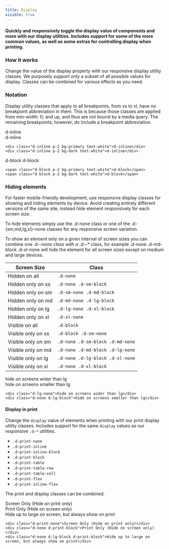 ```yaml
---
title: Display
visible: true
---
```


<h4>Quickly and responsively toggle the display value of components and more with our display utilities. Includes support for some of the more common values, as well as some extras for controlling display when printing.</h4>




<h3>How it works</h3>
<p>Change the value of the display property with our responsive display utility classes. We purposely support only a subset of all possible values for display. Classes can be combined for various effects as you need.</p>

<h3>Notation</h3>
<p>Display utility classes that apply to all breakpoints, from xs to xl, have no breakpoint abbreviation in them. This is because those classes are applied from min-width: 0; and up, and thus are not bound by a media query. The remaining breakpoints, however, do include a breakpoint abbreviation.</p>



<div class="d-inline p-2 bg-primary text-white">d-inline</div>
<div class="d-inline p-2 bg-dark text-white">d-inline</div>

<div class="highlight"><pre><code class="language-html" data-lang="html"><span class="nt">&lt;div</span> <span class="na">class=</span><span class="s">"d-inline p-2 bg-primary text-white"</span><span class="nt">&gt;</span>d-inline<span class="nt">&lt;/div&gt;</span>
<span class="nt">&lt;div</span> <span class="na">class=</span><span class="s">"d-inline p-2 bg-dark text-white"</span><span class="nt">&gt;</span>d-inline<span class="nt">&lt;/div&gt;</span></code></pre></div>


<span class="d-block p-2 bg-primary text-white">d-block</span>
<span class="d-block p-2 bg-dark text-white">d-block</span>

<div class="highlight"><pre><code class="language-html" data-lang="html"><span class="nt">&lt;span</span> <span class="na">class=</span><span class="s">"d-block p-2 bg-primary text-white"</span><span class="nt">&gt;</span>d-block<span class="nt">&lt;/span&gt;</span>
<span class="nt">&lt;span</span> <span class="na">class=</span><span class="s">"d-block p-2 bg-dark text-white"</span><span class="nt">&gt;</span>d-block<span class="nt">&lt;/span&gt;</span></code></pre></div>


<h3>Hiding elements</h3>
<p>For faster mobile-friendly development, use responsive display classes for showing and hiding elements by device. Avoid creating entirely different versions of the same site, instead hide element responsively for each screen size.

To hide elements simply use the .d-none class or one of the .d-{sm,md,lg,xl}-none classes for any responsive screen variation.

To show an element only on a given interval of screen sizes you can combine one .d-*-none class with a .d-*-* class, for example .d-none .d-md-block .d-xl-none will hide the element for all screen sizes except on medium and large devices.</p>


<table>
  <thead>
    <tr>
      <th>Screen Size</th>
      <th>Class</th>
    </tr>
  </thead>
  <tbody>
    <tr>
      <td>Hidden on all</td>
      <td><code class="highlighter-rouge">.d-none</code></td>
    </tr>
    <tr>
      <td>Hidden only on xs</td>
      <td><code class="highlighter-rouge">.d-none .d-sm-block</code></td>
    </tr>
    <tr>
      <td>Hidden only on sm</td>
      <td><code class="highlighter-rouge">.d-sm-none .d-md-block</code></td>
    </tr>
    <tr>
      <td>Hidden only on md</td>
      <td><code class="highlighter-rouge">.d-md-none .d-lg-block</code></td>
    </tr>
    <tr>
      <td>Hidden only on lg</td>
      <td><code class="highlighter-rouge">.d-lg-none .d-xl-block</code></td>
    </tr>
    <tr>
      <td>Hidden only on xl</td>
      <td><code class="highlighter-rouge">.d-xl-none</code></td>
    </tr>
    <tr>
      <td>Visible on all</td>
      <td><code class="highlighter-rouge">.d-block</code></td>
    </tr>
    <tr>
      <td>Visible only on xs</td>
      <td><code class="highlighter-rouge">.d-block .d-sm-none</code></td>
    </tr>
    <tr>
      <td>Visible only on sm</td>
      <td><code class="highlighter-rouge">.d-none .d-sm-block .d-md-none</code></td>
    </tr>
    <tr>
      <td>Visible only on md</td>
      <td><code class="highlighter-rouge">.d-none .d-md-block .d-lg-none</code></td>
    </tr>
    <tr>
      <td>Visible only on lg</td>
      <td><code class="highlighter-rouge">.d-none .d-lg-block .d-xl-none</code></td>
    </tr>
    <tr>
      <td>Visible only on xl</td>
      <td><code class="highlighter-rouge">.d-none .d-xl-block</code></td>
    </tr>
  </tbody>
</table>



<div class="d-lg-none">hide on screens wider than lg</div>
<div class="d-none d-lg-block">hide on screens smaller than lg</div>


<div class="highlight"><pre><code class="language-html" data-lang="html"><span class="nt">&lt;div</span> <span class="na">class=</span><span class="s">"d-lg-none"</span><span class="nt">&gt;</span>hide on screens wider than lg<span class="nt">&lt;/div&gt;</span>
<span class="nt">&lt;div</span> <span class="na">class=</span><span class="s">"d-none d-lg-block"</span><span class="nt">&gt;</span>hide on screens smaller than lg<span class="nt">&lt;/div&gt;</span></code></pre></div>



<h4>Display in print</h4>
<p>Change the <code class="highlighter-rouge">display</code> value of elements when printing with our print display utility classes. Includes support for the same <code class="highlighter-rouge">display</code> values as our responsive <code class="highlighter-rouge">.d-*</code> utilities.</p>

<ul>
  <li><code class="highlighter-rouge">.d-print-none</code></li>
  <li><code class="highlighter-rouge">.d-print-inline</code></li>
  <li><code class="highlighter-rouge">.d-print-inline-block</code></li>
  <li><code class="highlighter-rouge">.d-print-block</code></li>
  <li><code class="highlighter-rouge">.d-print-table</code></li>
  <li><code class="highlighter-rouge">.d-print-table-row</code></li>
  <li><code class="highlighter-rouge">.d-print-table-cell</code></li>
  <li><code class="highlighter-rouge">.d-print-flex</code></li>
  <li><code class="highlighter-rouge">.d-print-inline-flex</code></li>
</ul>

<p>The print and display classes can be combined.</p>

<div class="d-print-none">Screen Only (Hide on print only)</div>
<div class="d-none d-print-block">Print Only (Hide on screen only)</div>
<div class="d-none d-lg-block d-print-block">Hide up to large on screen, but always show on print</div>

<div class="highlight"><pre><code class="language-html" data-lang="html"><span class="nt">&lt;div</span> <span class="na">class=</span><span class="s">"d-print-none"</span><span class="nt">&gt;</span>Screen Only (Hide on print only)<span class="nt">&lt;/div&gt;</span>
<span class="nt">&lt;div</span> <span class="na">class=</span><span class="s">"d-none d-print-block"</span><span class="nt">&gt;</span>Print Only (Hide on screen only)<span class="nt">&lt;/div&gt;</span>
<span class="nt">&lt;div</span> <span class="na">class=</span><span class="s">"d-none d-lg-block d-print-block"</span><span class="nt">&gt;</span>Hide up to large on screen, but always show on print<span class="nt">&lt;/div&gt;</span></code></pre></div>
